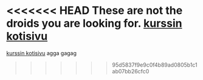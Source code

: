 <<<<<<< HEAD
These are not the droids you are looking for.
[kurssin kotisivu](https://github.com/mluukkai/ohtu2015/wiki/Ohjelmistotuotanto-kev%C3%A4t-2015)
=======
[kurssin kotisivu](https://github.com/mluukkai/ohtu2015/wiki/Ohjelmistotuotanto-kev%C3%A4t-2015)
agga
gagag
>>>>>>> 95d5837f9e9c0f4b89ad0805b1c1ab07bb26cfc0
